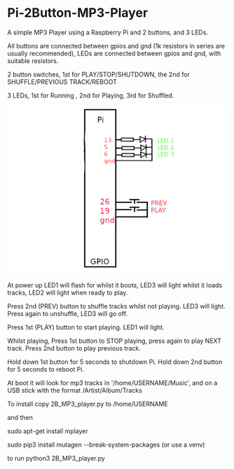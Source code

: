 # Pi-2Button-MP3-Player

A simple MP3 Player using a Raspberry Pi and 2 buttons, and 3 LEDs.

All buttons are connected between gpios and gnd (1k resistors in series are usually recommended), LEDs are connected between gpios and gnd, with suitable resistors.

2 button switches, 1st for PLAY/STOP/SHUTDOWN, the 2nd for SHUFFLE/PREVIOUS TRACK/REBOOT

3 LEDs, 1st for Running , 2nd for Playing, 3rd for Shuffled.

![CONNECTIONS](CONNECTIONS.jpg)

At power up LED1 will flash for whilst it boots, LED3 will light whilst it loads tracks, LED2 will light when ready to play.

Press 2nd (PREV) button to shuffle tracks whilst not playing. LED3 will light. Press again to unshuffle, LED3 will go off.

Press 1st (PLAY) button to start playing. LED1 will light.

Whilst playing, Press 1st button to STOP playing, press again to play NEXT track. Press 2nd button to play previous track.

Hold down 1st button for 5 seconds to shutdown Pi. Hold down 2nd button for 5 seconds to reboot Pi. 

At boot it will look for mp3 tracks in '/home/USERNAME/Music', and on a USB stick with the format /Artist/Album/Tracks

To install copy 2B_MP3_player.py to /home/USERNAME 

and then 

sudo apt-get install mplayer

sudo pip3 install mutagen --break-system-packages (or use a venv)

to run python3 2B_MP3_player.py
